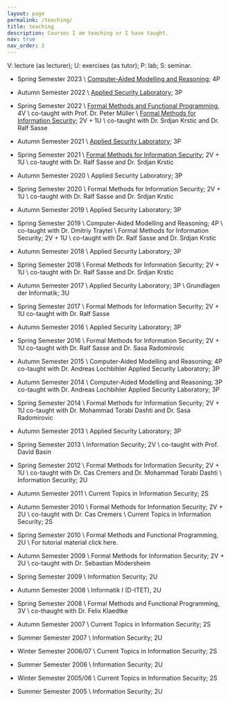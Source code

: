 ```yaml
---
layout: page
permalink: /teaching/
title: teaching
description: Courses I am teaching or I have taught. 
nav: true
nav_order: 3
---
```


V: lecture (as lecturer); U: exercises (as tutor); P: lab; S: seminar.

- Spring Semester 2023 \\
[Computer-Aided Modelling and Reasoning](https://infsec.ethz.ch/education/ss2023/camr.html); 4P

- Autumn Semester 2022 \\
[Applied Security Laboratory](http://www.infsec.ethz.ch/education/as2022/seclab); 3P

- Spring Semester 2022 \\
[Formal Methods and Functional Programming](https://infsec.ethz.ch/education/ss2022/fmfp.html), 4V \\
co-taught with Prof. Dr. Peter Müller \\
[Formal Methods for Information Security](https://infsec.ethz.ch/education/ss2022/fmsec.html); 2V + 1U \\
co-taught with Dr. Srdjan Krstic and Dr. Ralf Sasse

- Autumn Semester 2021 \\
[Applied Security Laboratory](http://www.infsec.ethz.ch/education/as2021/seclab); 3P

- Spring Semester 2021 \\
[Formal Methods for Information Security](http://www.infsec.ethz.ch/education/ss2021/fmsec); 2V + 1U \\
co-taught with Dr. Ralf Sasse and Dr. Srdjan Krstic

- Autumn Semester 2020 \\
Applied Security Laboratory; 3P

- Spring Semester 2020 \\
Formal Methods for Information Security; 2V + 1U \\
co-taught with Dr. Ralf Sasse and Dr. Srdjan Krstic

- Autumn Semester 2019 \\
Applied Security Laboratory; 3P

- Spring Semester 2019 \\
Computer-Aided Modelling and Reasoning; 4P \\
co-taught with Dr. Dmitriy Traytel \\
Formal Methods for Information Security; 2V + 1U \\
co-taught with Dr. Ralf Sasse and Dr. Srdjan Krstic

- Autumn Semester 2018 \\
Applied Security Laboratory; 3P

- Spring Semester 2018 \\
Formal Methods for Information Security; 2V + 1U \\
co-taught with Dr. Ralf Sasse and Dr. Srdjan Krstic

- Autumn Semester 2017 \\
Applied Security Laboratory; 3P \\
Grundlagen der Informatik; 3U

- Spring Semester 2017 \\
Formal Methods for Information Security; 2V + 1U
co-taught with Dr. Ralf Sasse

- Autumn Semester 2016 \\
Applied Security Laboratory; 3P

- Spring Semester 2016 \\
Formal Methods for Information Security; 2V + 1U
co-taught with Dr. Ralf Sasse and Dr. Sasa Radomirovic

- Autumn Semester 2015 \\
Computer-Aided Modelling and Reasoning; 4P
co-taught with Dr. Andreas Lochbihler
Applied Security Laboratory; 3P

- Autumn Semester 2014 \\
Computer-Aided Modelling and Reasoning; 3P
co-taught with Dr. Andreas Lochbihler
Applied Security Laboratory; 3P

- Spring Semester 2014 \\
Formal Methods for Information Security; 2V + 1U
co-taught with Dr. Mohammad Torabi Dashti and Dr. Sasa Radomirovic

- Autumn Semester 2013 \\
Applied Security Laboratory; 3P

- Spring Semester 2013 \\
Information Security; 2V \\
co-taught with Prof. David Basin

- Spring Semester 2012 \\
Formal Methods for Information Security; 2V + 1U \\
co-taught with Dr. Cas Cremers and Dr. Mohammad Torabi Dashti \\
Information Security; 2U

- Autumn Semester 2011 \\
Current Topics in Information Security; 2S

- Autumn Semester 2010 \\
Formal Methods for Information Security; 2V + 2U \\
co-taught with Dr. Cas Cremers \\
Current Topics in Information Security; 2S

- Spring Semester 2010 \\
Formal Methods and Functional Programming, 2U \\
For tutorial material click here.

- Autumn Semester 2009 \\
Formal Methods for Information Security; 2V + 2U \\
co-taught with Dr. Sebastian Mödersheim

- Spring Semester 2009 \\
Information Security; 2U

- Autumn Semester 2008 \\
Informatik I (D-ITET), 2U 

- Spring Semester 2008 \\
Formal Methods and Functional Programming, 3V \\
co-thaught with Dr. Felix Klaedtke

- Autumn Semester 2007 \\
Current Topics in Information Security; 2S

- Summer Semester 2007 \\
Information Security; 2U

- Winter Semester 2006/07 \\
Current Topics in Information Security; 2S

- Summer Semester 2006 \\
Information Security; 2U

- Winter Semester 2005/06 \\
Current Topics in Information Security; 2S

- Summer Semester 2005 \\
Information Security; 2U

 
 